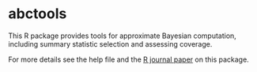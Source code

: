 # abctools
This R package provides tools for approximate Bayesian computation, including summary statistic selection and assessing coverage.

For more details see the help file and the [R journal paper](https://journal.r-project.org/archive/2015-2/nunes-prangle.pdf) on this package.
